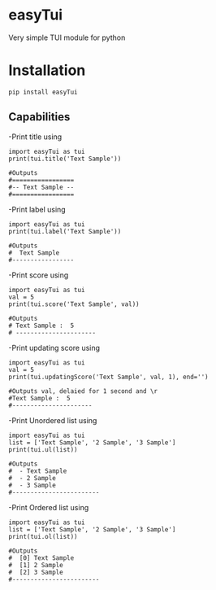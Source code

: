 # easyTui

Very simple TUI module for python

# Installation
```
pip install easyTui
```

## Capabilities
-Print title
using
```
import easyTui as tui
print(tui.title('Text Sample'))

#Outputs
#=================
#-- Text Sample --
#=================
```
-Print label
using
```
import easyTui as tui
print(tui.label('Text Sample'))

#Outputs
#  Text Sample
#-----------------
```
-Print score
using
```
import easyTui as tui
val = 5
print(tui.score('Text Sample', val))

#Outputs
# Text Sample :  5
# ----------------------
```
-Print updating score
using
```
import easyTui as tui
val = 5
print(tui.updatingScore('Text Sample', val, 1), end='')

#Outputs val, delaied for 1 second and \r
#Text Sample :  5
#----------------------
```
-Print Unordered list
using
```
import easyTui as tui
list = ['Text Sample', '2 Sample', '3 Sample']
print(tui.ul(list))

#Outputs
#  - Text Sample
#  - 2 Sample
#  - 3 Sample
#------------------------
```
-Print Ordered list
using
```
import easyTui as tui
list = ['Text Sample', '2 Sample', '3 Sample']
print(tui.ol(list))

#Outputs
#  [0] Text Sample
#  [1] 2 Sample
#  [2] 3 Sample
#------------------------
```
